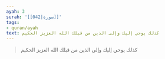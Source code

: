 ```yaml
---
ayah: 3
surah: '[[042|سورة]]'
tags:
- quran/ayah
text: كذلك يوحي إليك وإلى الذين من قبلك الله العزيز الحكيم
---
```

> كذلك يوحي إليك وإلى الذين من قبلك الله العزيز الحكيم
